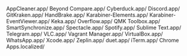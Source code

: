AppCleaner.app/
Beyond Compare.app/
Cyberduck.app/
Discord.app/
GitKraken.app/
HandBrake.app/
Karabiner-Elements.app/
Karabiner-EventViewer.app/
Keka.app/
Overflow.app/
QMK Toolbox.app/
SmartSynchronize.app/
Spectacle.app/
Spotify.app/
Sublime Text.app/
Telegram.app/
VLC.app/
Vagrant Manager.app/
VirtualBox.app/
WhatsApp.app/
Xcode.app/
Zeplin.app/
duet.app/
iTerm.app/
Chrome Apps.localized/

